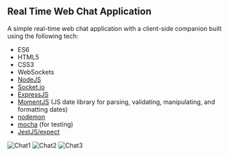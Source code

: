 ## Real Time Web Chat Application ##

A simple real-time web chat application with a client-side companion built using the following tech:

* ES6
* HTML5
* CSS3
* WebSockets 
* [NodeJS](https://nodejs.org/en/)
* [Socket.io](https://socket.io/)
* [ExpressJS](https://www.npmjs.com/package/express)
* [MomentJS](https://www.npmjs.com/package/moment) (JS date library for parsing, validating, manipulating, and formatting dates)
* [nodemon](https://www.npmjs.com/package/nodemon)
* [mocha](https://www.npmjs.com/package/mocha) (for testing)
* [JestJS/expect](https://www.npmjs.com/package/expect)

![Chat1](https://github.com/javida1492/simple-chat-app/blob/master/chat1.png)
![Chat2](https://github.com/javida1492/simple-chat-app/blob/master/chat2.png)
![Chat3](https://github.com/javida1492/simple-chat-app/blob/master/chat1.png)
